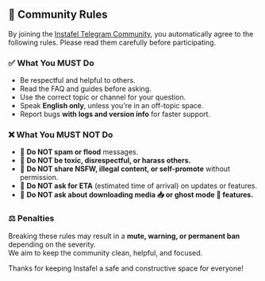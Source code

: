 ## 📜 Community Rules

By joining the [Instafel Telegram Community](https://t.me/instafel), you automatically agree to the following rules. Please read them carefully before participating.

### ✅ What You MUST Do

- Be respectful and helpful to others.
- Read the FAQ and guides before asking.
- Use the correct topic or channel for your question.
- Speak **English only**, unless you're in an off-topic space.
- Report bugs **with logs and version info** for faster support.

### ❌ What You MUST NOT Do

- 🚫 **Do NOT spam or flood** messages.
- 🚫 **Do NOT be toxic, disrespectful, or harass others.**
- 🚫 **Do NOT share NSFW, illegal content, or self-promote** without permission.
- 🚫 **Do NOT ask for ETA** (estimated time of arrival) on updates or features.
- 🚫 **Do NOT ask about downloading media 📥 or ghost mode 👻 features.**

### ⚖️ Penalties

Breaking these rules may result in a **mute, warning, or permanent ban** depending on the severity.  
We aim to keep the community clean, helpful, and focused.

Thanks for keeping Instafel a safe and constructive space for everyone!
